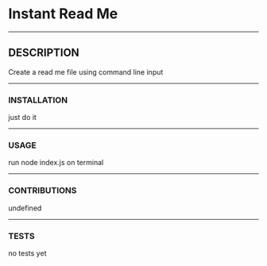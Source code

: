 # Instant Read Me
___________________________

## DESCRIPTION
Create a read me file using command line input

___________________________

### INSTALLATION
just do it

___________________________

### USAGE
run node index.js on terminal

___________________________

### CONTRIBUTIONS
undefined

___________________________

### TESTS
no tests yet

